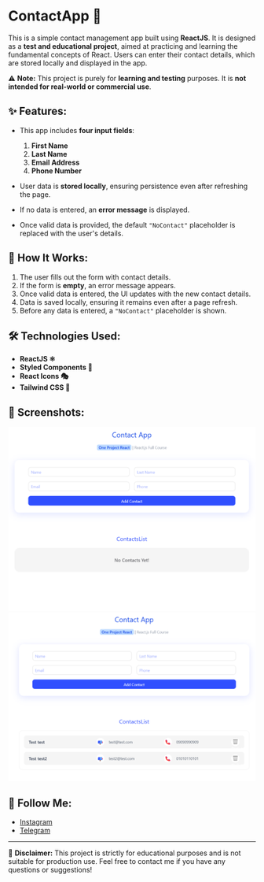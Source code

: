# ContactApp 📇  

This is a simple contact management app built using **ReactJS**. It is designed as a **test and educational project**, aimed at practicing and learning the fundamental concepts of React. Users can enter their contact details, which are stored locally and displayed in the app.  

⚠️ **Note:** This project is purely for **learning and testing** purposes. It is **not intended for real-world or commercial use**.  

## ✨ Features:  
- This app includes **four input fields**:  
  1. **First Name**  
  2. **Last Name**  
  3. **Email Address**  
  4. **Phone Number**  

- User data is **stored locally**, ensuring persistence even after refreshing the page.  
- If no data is entered, an **error message** is displayed.  
- Once valid data is provided, the default `"NoContact"` placeholder is replaced with the user's details.  

## 🚀 How It Works:  
1. The user fills out the form with contact details.  
2. If the form is **empty**, an error message appears.  
3. Once valid data is entered, the UI updates with the new contact details.  
4. Data is saved locally, ensuring it remains even after a page refresh.  
5. Before any data is entered, a `"NoContact"` placeholder is shown.  

## 🛠 Technologies Used:  
- **ReactJS ⚛️**  
- **Styled Components 🎨**  
- **React Icons 🎭**  
- **Tailwind CSS 🌊**  

## 📸 Screenshots:  

![Screenshot1](./public/123.png)  
![Screenshot2](./public/1234.png)  

## 🔗 Follow Me:  
- [Instagram](https://www.instagram.com/matinhasanpour_)  
- [Telegram](https://t.me/mattinhasanpour)  

---

📢 **Disclaimer:** This project is strictly for educational purposes and is not suitable for production use. Feel free to contact me if you have any questions or suggestions!  

